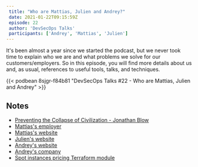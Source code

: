 ```yaml
---
 title: "Who are Mattias, Julien and Andrey?"
 date: 2021-01-22T09:15:59Z
 episode: 22
 author: 'DevSecOps Talks'
 participants: ['Andrey', 'Mattias', 'Julien']
---
```


It's been almost a year since we started the podcast, but we never took time to explain who we are and what problems we solve for our customers/employers. So in this episode, you will find more details about us and, as usual, references to useful tools, talks, and techniques.

 <!--more-->

 <!-- Player -->
 {{< podbean 8sjgr-f84b81 "DevSecOps Talks #22 - Who are Mattias, Julien and Andrey" >}}

## Notes

* [Preventing the Collapse of Civilization - Jonathan Blow](https://www.youtube.com/watch?v=ZSRHeXYDLko)
* [Mattias's employer](https://www.booli.se)
* [Mattias's website](https://lifeandshell.com)
* [Julien's website](https://bisconti.cloud)
* [Andrey's website](https://andreydevyatkin.com)
* [Andrey's company](https://fivexl.io)
* [Spot instances pricing Terraform module](https://github.com/fivexl/terraform-aws-ec2-spot-price)
